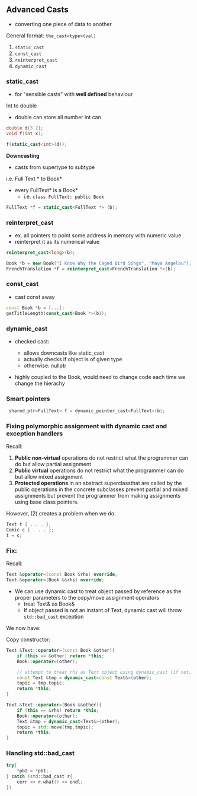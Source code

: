 ## Advanced Casts

- converting one piece of data to another

General format: ```the_cast<type>(val)```
1. ```static_cast```
2. ```const_cast```
3. ```reinterpret_cast```
4. ```dynamic_cast```

### **static_cast**

- for "sensible casts" with **well defined** behaviour

Int to double
- double can store all number int can
```cpp
double d{3.2};
void f(int x);

f(static_cast<int>(d));
```

**Downcasting**
- casts from supertype to subtype

i.e. Full Text * to Book*
- every FullText* is a Book*
  - i.e. ```class FullText: public Book```
```cpp
FullText *f = static_cast<FullText *> (b);
```

### **reinterpret_cast**

- ex. all pointers to point some address in memory with numeric value
- reinterpret it as its numerical value

```cpp
reinterpret_cast<long>(b);
```

```cpp
Book *b = new Book("I Know Why the Caged Bird Sings", "Maya Angelou");
FrenchTranslation *f = reinterpret_cast<FrenchTranslation *>(b);
```
### **const_cast**

- cast const away

```cpp
const Book *b = [...];
getTitleLength(const_cast<Book *>(b));
```

### **dynamic_cast**

- checked cast: 
  - allows downcasts like static_cast
  - actually checks if object is of given type
  - otherwise: nullptr

- highly coupled to the Book, would need to change code each time we change the hierachy

### **Smart pointers**

```cpp
 shared_ptr<FullText> f = dynamic_pointer_cast<FullText>(b); 
```

### **Fixing polymorphic assignment with dynamic cast and exception handlers**

Recall:
1. **Public non-virtual** operations do not restrict what the programmer can do but allow partial assignment
2. **Public virtual** operations do not restrict what the programmer can do but allow mixed assignment
3. **Protected operations** in an abstract superclassthat are called by the public operations in the concrete subclasses
prevent partial and mixed assignments but prevent the programmer from making assignments using base class
pointers.

However, (2) creates a problem when we do:
```cpp
Text t { . . . };
Comic c { . . . };
t = c; 
```
### **Fix**:

Recall: 

```cpp
Text &operator=(const Book &rhs) override;
Text &operator=(Book &&rhs) override;
```
- We can use dynamic cast to treat object passed by reference as the proper parameters to the copy/move assignment operators
  - treat Text& as Book&
  - If object passed is not an instant of Text, dynamic cast will throw ```std::bad_cast``` exception

We now have:

Copy constructor:
```cpp
Text &Text::operator=(const Book &other){
    if (this == &other) return *this;
    Book::operator=(other);

    // attempt to treat rhs as Text object using dynamic_cast (if not, exception thrown)
    const Text &tmp = dynamic_cast<const Text&>(other);
    topic = tmp.topic;
    return *this;
}
```

```cpp
Text &Text::operator=(Book &&other){
    if (this == &rhs) return *this;
    Book::operator=(other);
    Text &tmp = dynamic_cast<Text&>(other);
    topic = std::move(tmp.topic);
    return *this;
}
```

### Handling std::bad_cast

```cpp
try{
    *pb2 = *pb1;
} catch (std::bad_cast r{
    cerr << r.what() << endl;
})
```
